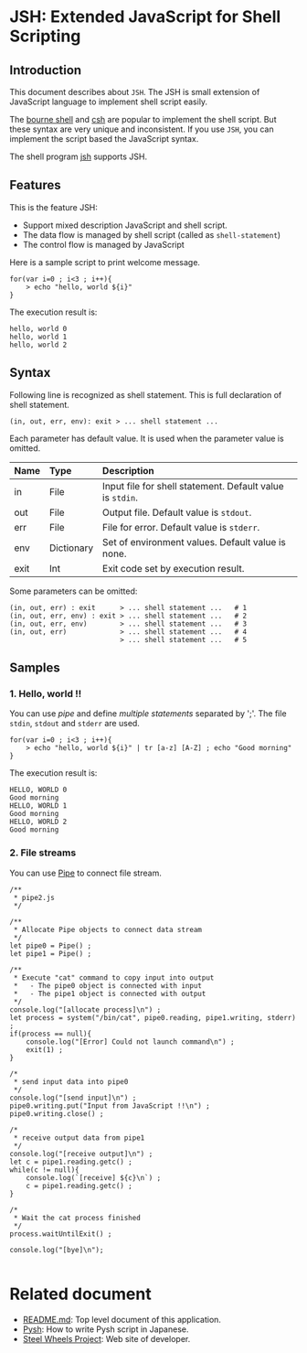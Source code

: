 

# JSH: Extended JavaScript for Shell Scripting

## Introduction
This document describes about `JSH`. The JSH is small extension of JavaScript language to implement shell script easily.

The [bourne shell](https://en.wikipedia.org/wiki/Bourne_shell) and [csh](https://en.wikipedia.org/wiki/C_shell)  are popular to implement the shell script. But these syntax are very unique and inconsistent.
If you use `JSH`, you can implement the script based the JavaScript syntax.

The shell program [jsh](https://github.com/steelwheels/JSTools/blob/master/Document/jsh-man.md) supports JSH.

## Features
This is the feature JSH:
* Support mixed description JavaScript and shell script.
* The data flow is managed by shell script (called as `shell-statement`)
* The control flow is managed by JavaScript

Here is a sample script to print welcome message.
````
for(var i=0 ; i<3 ; i++){
	> echo "hello, world ${i}"
}

````
The execution result is:
````
hello, world 0
hello, world 1
hello, world 2

````

## Syntax
Following line is recognized as shell statement.
This is full declaration of shell statement.
````
(in, out, err, env): exit > ... shell statement ...
````

Each parameter has default value. It is used when the parameter value is omitted.

|Name   |Type           |Description                            |
|:---   |:---           |:---                                   |
|in     |File           |Input file for shell statement. Default value is `stdin`. |
|out    |File           |Output file. Default value is `stdout`. |
|err    |File           |File for error. Default value is `stderr`. |
|env    |Dictionary     |Set of environment values. Default value is none. |
|exit   |Int            |Exit code set by execution result. |

Some parameters can be omitted:
````
(in, out, err) : exit      > ... shell statement ...   # 1
(in, out, err, env) : exit > ... shell statement ...   # 2
(in, out, err, env)        > ... shell statement ...   # 3
(in, out, err)             > ... shell statement ...   # 4
                           > ... shell statement ...   # 5
````

## Samples
### 1. Hello, world !!
You can use *pipe* and define *multiple statements* separated by ';'.
The file `stdin`, `stdout` and `stderr` are used.
````
for(var i=0 ; i<3 ; i++){
	> echo "hello, world ${i}" | tr [a-z] [A-Z] ; echo "Good morning"
}

````
The execution result is:
````
HELLO, WORLD 0
Good morning
HELLO, WORLD 1
Good morning
HELLO, WORLD 2
Good morning

````

### 2. File streams
You can use [Pipe](https://github.com/steelwheels/KiwiScript/blob/master/KiwiLibrary/Document/Class/Pipe.md) to connect file stream.
````
/**
 * pipe2.js
 */

/**
 * Allocate Pipe objects to connect data stream
 */
let pipe0 = Pipe() ;
let pipe1 = Pipe() ;

/**
 * Execute "cat" command to copy input into output
 *   - The pipe0 object is connected with input
 *   - The pipe1 object is connected with output
 */
console.log("[allocate process]\n") ;
let process = system("/bin/cat", pipe0.reading, pipe1.writing, stderr) ;
if(process == null){
	console.log("[Error] Could not launch command\n") ;
	exit(1) ;
}

/*
 * send input data into pipe0 
 */
console.log("[send input]\n") ;
pipe0.writing.put("Input from JavaScript !!\n") ;
pipe0.writing.close() ;

/*
 * receive output data from pipe1
 */
console.log("[receive output]\n") ;
let c = pipe1.reading.getc() ;
while(c != null){
	console.log(`[receive] ${c}\n`) ;
	c = pipe1.reading.getc() ;
}

/*
 * Wait the cat process finished
 */
process.waitUntilExit() ;

console.log("[bye]\n");


````

# Related document
* [README.md](https://github.com/steelwheels/JSRunner/blob/master/README.md): Top level document of this application.
* [Pysh](https://www.yunabe.jp/docs/pysh_overview.html): How to write Pysh script in Japanese.
* [Steel Wheels Project](http://steelwheels.github.io): Web site of developer.
